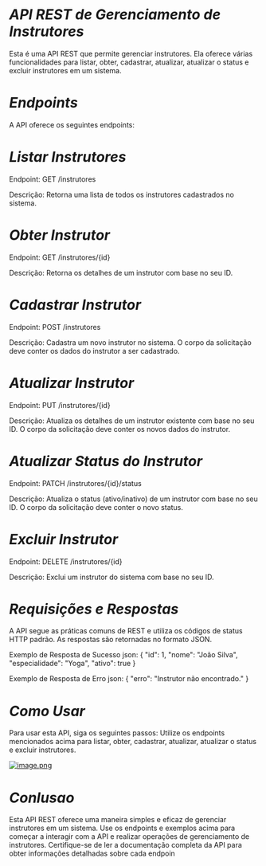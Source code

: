# *API REST de Gerenciamento de Instrutores*
Esta é uma API REST que permite gerenciar instrutores. Ela oferece várias funcionalidades para listar, obter, cadastrar, atualizar, atualizar o status e excluir instrutores em um sistema.

# *Endpoints*
A API oferece os seguintes endpoints:

# *Listar Instrutores*
Endpoint: GET /instrutores

Descrição: Retorna uma lista de todos os instrutores cadastrados no sistema.

# *Obter Instrutor*
Endpoint: GET /instrutores/{id}

Descrição: Retorna os detalhes de um instrutor com base no seu ID.

# *Cadastrar Instrutor*
Endpoint: POST /instrutores

Descrição: Cadastra um novo instrutor no sistema. O corpo da solicitação deve conter os dados do instrutor a ser cadastrado.

# *Atualizar Instrutor*
Endpoint: PUT /instrutores/{id}

Descrição: Atualiza os detalhes de um instrutor existente com base no seu ID. O corpo da solicitação deve conter os novos dados do instrutor.

# *Atualizar Status do Instrutor*
Endpoint: PATCH /instrutores/{id}/status

Descrição: Atualiza o status (ativo/inativo) de um instrutor com base no seu ID. O corpo da solicitação deve conter o novo status.

# *Excluir Instrutor*
Endpoint: DELETE /instrutores/{id}

Descrição: Exclui um instrutor do sistema com base no seu ID.

# *Requisições e Respostas*
A API segue as práticas comuns de REST e utiliza os códigos de status HTTP padrão. As respostas são retornadas no formato JSON.

Exemplo de Resposta de Sucesso
json:
{
    "id": 1,
    "nome": "João Silva",
    "especialidade": "Yoga",
    "ativo": true
}

Exemplo de Resposta de Erro
json:
{
    "erro": "Instrutor não encontrado."
}

# *Como Usar*
Para usar esta API, siga os seguintes passos:
Utilize os endpoints mencionados acima para listar, obter, cadastrar, atualizar, atualizar o status e excluir instrutores.


[![image.png](https://i.postimg.cc/3NZdj4Tf/image.png)](https://postimg.cc/Fk7rNK10)

# *Conlusao*
Esta API REST oferece uma maneira simples e eficaz de gerenciar instrutores em um sistema. Use os endpoints e exemplos acima para começar a interagir com a API e realizar operações de gerenciamento de instrutores. 
Certifique-se de ler a documentação completa da API para obter informações detalhadas sobre cada endpoin
